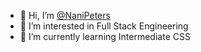- 👋 Hi, I’m [@NaniPeters](https://www.github.com/NaniPeters)
- 👀 I’m interested in Full Stack Engineering
- 🌱 I’m currently learning Intermediate CSS

<!---
NaniPeters/NaniPeters is a ✨ special ✨ repository because its `README.md` (this file) appears on your GitHub profile.
You can click the Preview link to take a look at your changes.
--->
